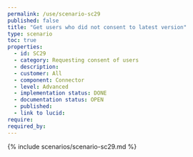 ```yaml
---
permalink: /use/scenario-sc29
published: false
title: "Get users who did not consent to latest version"
type: scenario
toc: true
properties:
  - id: SC29
  - category: Requesting consent of users
  - description:
  - customer: All
  - component: Connector
  - level: Advanced
  - implementation status: DONE
  - documentation status: OPEN
  - published:
  - link to lucid:
require:
required_by:
---
```


{% include scenarios/scenario-sc29.md %}
